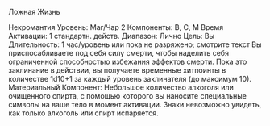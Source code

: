 
Ложная Жизнь

Некромантия
Уровень: Маг/Чар 2
Компоненты: В, С, М
Время Активации: 1 стандартн. действ.
Диапазон: Лично
Цель: Вы
Длительность: 1 час/уровень или пока не
разряжено; смотрите текст
Вы приспосабливаете под себя силу
смерти, чтобы наделить себя ограниченной способностью избежания эффектов смерти. Пока это заклинание в
действии, вы получаете временные хитпоинты в количестве 1d10+1 за каждый
уровень заклинателя (до максимум 10).
Материальный Компонент: Небольшое количество алкоголя или очищенного спирта, с помощью которого
вы наносите специальные символы на
ваше тело в момент активации. Знаки
невозможно увидеть, как только алкоголь или спирт испаряется.